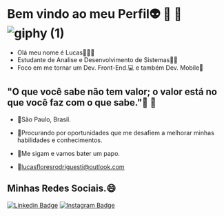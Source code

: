 # Bem vindo ao meu Perfil👽 👾 🤖![giphy (1)](https://user-images.githubusercontent.com/74679398/113947100-4a4d9900-97e0-11eb-990a-776a90197683.gif)

 - Olá meu nome é Lucas🙋🏽‍♂️
 - Estudante de Analise e Desenvolvimento de Sistemas👨‍💻
 - Foco em me tornar um Dev. Front-End.💻 e também Dev. Mobile📱

## "O que você sabe não tem valor; o valor está no que você faz com o que sabe."🍃 🍂

 - 📍São Paulo, Brasil.    
 - 🔎Procurando por oportunidades que me desafiem a melhorar minhas habilidades e conhecimentos.  
 
 - 🔔Me sigam e vamos bater um papo.
 - 📧lucasfloresrodriguesti@outlook.com

## Minhas Redes Sociais.😄

[![Linkedin Badge](https://img.shields.io/badge/-LinkedIn-blue?style=flat-square&logo=Linkedin&logoColor=white&link=https://www.linkedin.com/in/lucas-f-rodrigues/)](https://www.linkedin.com/in/lucas-f-rodrigues/) [
![Instagram Badge](https://img.shields.io/badge/-Instagram-purple?style=flat-square&logo=Instagram&logoColor=white&link=https://www.instagram.com/lurtyu/?hl=pt-br)](https://www.instagram.com/lurtyu/?hl=pt-br/)
